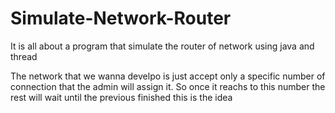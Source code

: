 # Simulate-Network-Router
It is all about a program that simulate the router of network using java and thread

The network that we wanna develpo is just accept only a specific number of connection that the 
admin will assign it. So once it reachs to this number the rest will wait until the previous finished this is the idea
